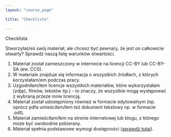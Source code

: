 ```yaml
---
layout: "course_page"

title: "Checklista"

---
```


<div class="text-center screen-title">

</div>
Checklista
<div class="screen-content">
  <p>
  Stworzyłaś/eś swój materiał, ale chcesz być pewna/y, że jest on całkowicie otwarty? Sprawdź naszą listę warunków otwartości.
  </p>
  
  <p>
   <ol>
<li class="number">Materiał został zamieszczony w internecie na licencji CC-BY lub CC-BY-SA (ew. CC0).</li>
<li class="number">W materiale znajduje się informacja o wszystkich źródłach, z których korzystałam/em podczas pracy.</li>
<li class="number">Uzgodniłam/łem licencje wszystkich materiałów, które wykorzystałam (zdjęć, filmów, tekstów itp.) - to znaczy, że wszystkie mogą występować z wybraną przeze mnie licencją.</li>
<li class="number">Materiał został udostępniony również w formacie edytowalnym (np. oprócz pdfa umieściłam/łem też dokument tekstowy np. w formacie .odt).</li>
<li class="number">Materiał zamieściłam/łem na stronie internetowej lub blogu, z którego może być swobodnie pobierany.</li>
<li class="number">Materiał spełnia podstawowe wymogi dostępności (<a class="content-link" target="_blank" href="{{ site.baseurl }}/modules/2.%20wprowadzenie%20do%20otwarto%C5%9Bci/dostepnosc/">sprawdź tutaj</a>).</li>
</ol>
  </p>


</div> 

